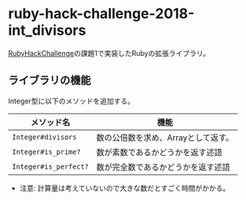 # ruby-hack-challenge-2018-int_divisors
[RubyHackChallenge](https://github.com/ko1/rubyhackchallenge)の課題1で実装したRubyの拡張ライブラリ。

## ライブラリの機能
Integer型に以下のメソッドを追加する。

| メソッド名 | 機能 |
| --- | --- |
| `Integer#divisors` | 数の公倍数を求め、Arrayとして返す。 |
| `Integer#is_prime?` | 数が素数であるかどうかを返す述語 |
| `Integer#is_perfect?` | 数が完全数であるかどうかを返す述語 |

- 注意: 計算量は考えていないので大きな数だとすごく時間がかかる。
